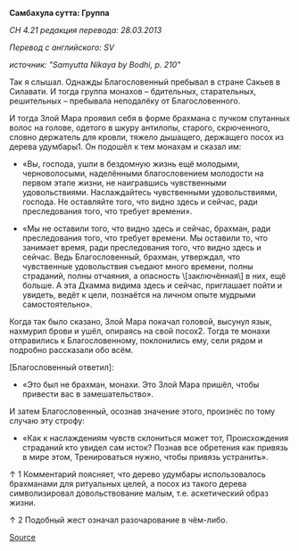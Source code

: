 **Самбахула сутта: Группа**

*СН 4\.21 редакция перевода: 28\.03\.2013*

_Перевод с английского: SV_

_источник: "Samyutta Nikaya by Bodhi, p\. 210"_

Так я слышал\. Однажды Благословенный пребывал в стране Сакьев в Силавати\. И тогда группа монахов – бдительных, старательных, решительных – пребывала неподалёку от Благословенного\.

И тогда Злой Мара проявил себя в форме брахмана с пучком спутанных волос на голове, одетого в шкуру антилопы, старого, скрюченного, словно держатель для кровли, тяжело дышащего, держащего посох из дерева удумбары1\. Он подошёл к тем монахам и сказал им:

* «Вы, господа, ушли в бездомную жизнь ещё молодыми, черноволосыми, наделёнными благословением молодости на первом этапе жизни, не наигравшись чувственными удовольствиями\. Наслаждайтесь чувственными удовольствиями, господа\. Не оставляйте того, что видно здесь и сейчас, ради преследования того, что требует времени»\.

* «Мы не оставили того, что видно здесь и сейчас, брахман, ради преследования того, что требует времени\. Мы оставили то, что занимает время, ради преследования того, что видно здесь и сейчас\. Ведь Благословенный, брахман, утверждал, что чувственные удовольствия съедают много времени, полны страданий, полны отчаяния, а опасность \\[заключённая\\] в них, ещё больше\. А эта Дхамма видима здесь и сейчас, приглашает пойти и увидеть, ведёт к цели, познаётся на личном опыте мудрыми самостоятельно»\.

Когда так было сказано, Злой Мара покачал головой, высунул язык, нахмурил брови и ушёл, опираясь на свой посох2\. Тогда те монахи отправились к Благословенному, поклонились ему, сели рядом и подробно рассказали обо всём\. 

\[Благословенный ответил\]: 

* «Это был не брахман, монахи\. Это Злой Мара пришёл, чтобы привести вас в замешательство»\.

И затем Благословенный, осознав значение этого, произнёс по тому случаю эту строфу: 

* «Как к наслаждениям чувств склониться может тот, Происхождения страданий кто увидел сам исток? Познав все обретения как привязь в мире этом, Тренироваться нужно, чтобы привязь устранить»\.

↑ 1 Комментарий поясняет, что дерево удумбары использовалось брахманами для ритуальных целей, а посох из такого дерева символизировал довольствование малым, т\.е\. аскетический образ жизни\. 

↑ 2 Подобный жест означал разочарование в чём\-либо\.

[Source](https://www\.theravada\.ru/Teaching/Canon/Suttanta/Texts/sn4_21\-sambahula\-sutta\-sv\.htm)